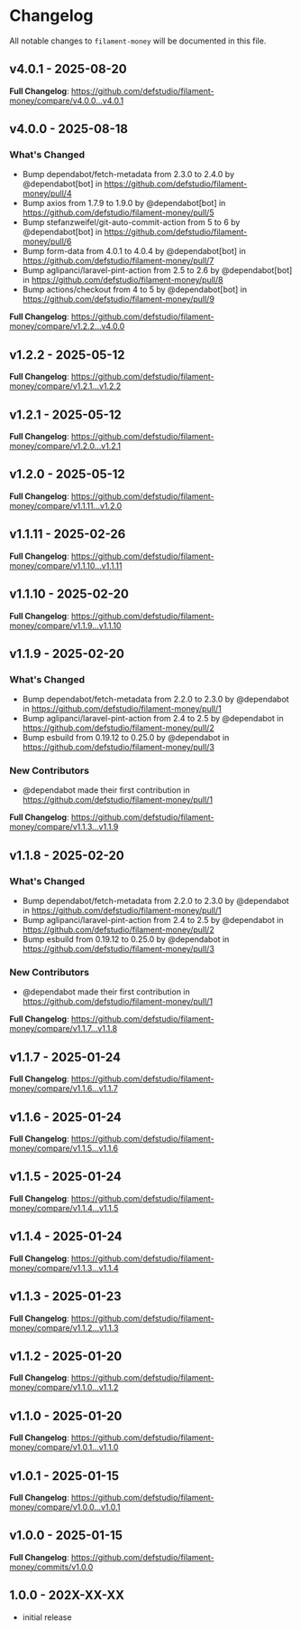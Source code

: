 # Changelog

All notable changes to `filament-money` will be documented in this file.

## v4.0.1 - 2025-08-20

**Full Changelog**: https://github.com/defstudio/filament-money/compare/v4.0.0...v4.0.1

## v4.0.0 - 2025-08-18

### What's Changed

* Bump dependabot/fetch-metadata from 2.3.0 to 2.4.0 by @dependabot[bot] in https://github.com/defstudio/filament-money/pull/4
* Bump axios from 1.7.9 to 1.9.0 by @dependabot[bot] in https://github.com/defstudio/filament-money/pull/5
* Bump stefanzweifel/git-auto-commit-action from 5 to 6 by @dependabot[bot] in https://github.com/defstudio/filament-money/pull/6
* Bump form-data from 4.0.1 to 4.0.4 by @dependabot[bot] in https://github.com/defstudio/filament-money/pull/7
* Bump aglipanci/laravel-pint-action from 2.5 to 2.6 by @dependabot[bot] in https://github.com/defstudio/filament-money/pull/8
* Bump actions/checkout from 4 to 5 by @dependabot[bot] in https://github.com/defstudio/filament-money/pull/9

**Full Changelog**: https://github.com/defstudio/filament-money/compare/v1.2.2...v4.0.0

## v1.2.2 - 2025-05-12

**Full Changelog**: https://github.com/defstudio/filament-money/compare/v1.2.1...v1.2.2

## v1.2.1 - 2025-05-12

**Full Changelog**: https://github.com/defstudio/filament-money/compare/v1.2.0...v1.2.1

## v1.2.0 - 2025-05-12

**Full Changelog**: https://github.com/defstudio/filament-money/compare/v1.1.11...v1.2.0

## v1.1.11 - 2025-02-26

**Full Changelog**: https://github.com/defstudio/filament-money/compare/v1.1.10...v1.1.11

## v1.1.10 - 2025-02-20

**Full Changelog**: https://github.com/defstudio/filament-money/compare/v1.1.9...v1.1.10

## v1.1.9 - 2025-02-20

### What's Changed

* Bump dependabot/fetch-metadata from 2.2.0 to 2.3.0 by @dependabot in https://github.com/defstudio/filament-money/pull/1
* Bump aglipanci/laravel-pint-action from 2.4 to 2.5 by @dependabot in https://github.com/defstudio/filament-money/pull/2
* Bump esbuild from 0.19.12 to 0.25.0 by @dependabot in https://github.com/defstudio/filament-money/pull/3

### New Contributors

* @dependabot made their first contribution in https://github.com/defstudio/filament-money/pull/1

**Full Changelog**: https://github.com/defstudio/filament-money/compare/v1.1.3...v1.1.9

## v1.1.8 - 2025-02-20

### What's Changed

* Bump dependabot/fetch-metadata from 2.2.0 to 2.3.0 by @dependabot in https://github.com/defstudio/filament-money/pull/1
* Bump aglipanci/laravel-pint-action from 2.4 to 2.5 by @dependabot in https://github.com/defstudio/filament-money/pull/2
* Bump esbuild from 0.19.12 to 0.25.0 by @dependabot in https://github.com/defstudio/filament-money/pull/3

### New Contributors

* @dependabot made their first contribution in https://github.com/defstudio/filament-money/pull/1

**Full Changelog**: https://github.com/defstudio/filament-money/compare/v1.1.7...v1.1.8

## v1.1.7 - 2025-01-24

**Full Changelog**: https://github.com/defstudio/filament-money/compare/v1.1.6...v1.1.7

## v1.1.6 - 2025-01-24

**Full Changelog**: https://github.com/defstudio/filament-money/compare/v1.1.5...v1.1.6

## v1.1.5 - 2025-01-24

**Full Changelog**: https://github.com/defstudio/filament-money/compare/v1.1.4...v1.1.5

## v1.1.4 - 2025-01-24

**Full Changelog**: https://github.com/defstudio/filament-money/compare/v1.1.3...v1.1.4

## v1.1.3 - 2025-01-23

**Full Changelog**: https://github.com/defstudio/filament-money/compare/v1.1.2...v1.1.3

## v1.1.2 - 2025-01-20

**Full Changelog**: https://github.com/defstudio/filament-money/compare/v1.1.0...v1.1.2

## v1.1.0 - 2025-01-20

**Full Changelog**: https://github.com/defstudio/filament-money/compare/v1.0.1...v1.1.0

## v1.0.1 - 2025-01-15

**Full Changelog**: https://github.com/defstudio/filament-money/compare/v1.0.0...v1.0.1

## v1.0.0 - 2025-01-15

**Full Changelog**: https://github.com/defstudio/filament-money/commits/v1.0.0

## 1.0.0 - 202X-XX-XX

- initial release

